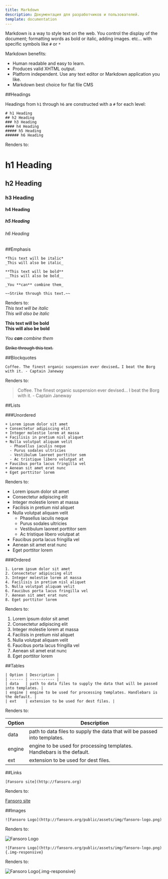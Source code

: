 ```yaml
---
title: Markdown
description: Документация для разработчиков и пользователей.
template: documentation
---
```


Markdown is a way to style text on the web. You control the display of the document; formatting words as bold or italic, adding images. etc... with specific symbols like ```#``` or ```*```  

Markdown benefits:  

- Human readable and easy to learn.  
- Produces valid XHTML output.  
- Platform independent. Use any text editor or Markdown application you like.  
- Markdown best choice for flat file CMS  

##Headings

Headings from ```h1``` through ```h6``` are constructed with a ```#``` for each level:  

```
# h1 Heading
## h2 Heading
### h3 Heading
#### h4 Heading
##### h5 Heading
###### h6 Heading
```

Renders to:  
# h1 Heading
## h2 Heading
### h3 Heading
#### h4 Heading
##### h5 Heading
###### h6 Heading

##Emphasis

```
*This text will be italic*
_This will also be italic_

**This text will be bold**
__This will also be bold__

_You **can** combine them_

~~Strike through this text.~~
```

Renders to:  
*This text will be italic*  
_This will also be italic_  

**This text will be bold**  
__This will also be bold__  

_You **can** combine them_     

~~Strike through this text.~~  

##Blockquotes

```
Coffee. The finest organic suspension ever devised… I beat the Borg with it. - Captain Janeway
```
Renders to:  
> Coffee. The finest organic suspension ever devised… I beat the Borg with it. - Captain Janeway

##Lists

###Unordered

```
+ Lorem ipsum dolor sit amet
+ Consectetur adipiscing elit
+ Integer molestie lorem at massa
+ Facilisis in pretium nisl aliquet
+ Nulla volutpat aliquam velit
  - Phasellus iaculis neque
  - Purus sodales ultricies
  - Vestibulum laoreet porttitor sem
  - Ac tristique libero volutpat at
+ Faucibus porta lacus fringilla vel
+ Aenean sit amet erat nunc
+ Eget porttitor lorem
```
Renders to:  
+ Lorem ipsum dolor sit amet  
+ Consectetur adipiscing elit  
+ Integer molestie lorem at massa  
+ Facilisis in pretium nisl aliquet  
+ Nulla volutpat aliquam velit  
  - Phasellus iaculis neque  
  - Purus sodales ultricies  
  - Vestibulum laoreet porttitor sem  
  - Ac tristique libero volutpat at    
+ Faucibus porta lacus fringilla vel  
+ Aenean sit amet erat nunc  
+ Eget porttitor lorem  

###Ordered

```
1. Lorem ipsum dolor sit amet
2. Consectetur adipiscing elit
3. Integer molestie lorem at massa
4. Facilisis in pretium nisl aliquet
5. Nulla volutpat aliquam velit
6. Faucibus porta lacus fringilla vel
7. Aenean sit amet erat nunc
8. Eget porttitor lorem
```
Renders to:  
1. Lorem ipsum dolor sit amet  
2. Consectetur adipiscing elit  
3. Integer molestie lorem at massa  
4. Facilisis in pretium nisl aliquet  
5. Nulla volutpat aliquam velit  
6. Faucibus porta lacus fringilla vel  
7. Aenean sit amet erat nunc  
8. Eget porttitor lorem  


##Tables

```
| Option | Description |
| ------ | ----------- |
| data   | path to data files to supply the data that will be passed into templates. |
| engine | engine to be used for processing templates. Handlebars is the default. |
| ext    | extension to be used for dest files. |
```

Renders to:   

| Option | Description |  
| ------ | ----------- |  
| data   | path to data files to supply the data that will be passed into templates. |  
| engine | engine to be used for processing templates. Handlebars is the default. |   
| ext    | extension to be used for dest files. |


##Links

```
[Fansoro site](http://fansoro.org)
```

Renders to:  

[Fansoro site](http://fansoro.org)


##Images


```
![Fansoro Logo](http://fansoro.org/public/assets/img/fansoro-logo.png)
```

Renders to:  

![Fansoro Logo](http://fansoro.org/public/assets/img/fansoro-logo.png)  


```
![Fansoro Logo](http://fansoro.org/public/assets/img/fansoro-logo.png){.img-responsive}
```

Renders to:

![Fansoro Logo](http://fansoro.org/public/assets/img/fansoro-logo.png){.img-responsive}  

